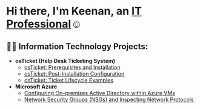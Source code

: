 <h1>Hi there, I'm Keenan, an <a href="https://www.linkedin.com/in/connect-with-keenan">IT Professional</a>☺</h1>

<h2>👨‍💻 Information Technology Projects:</h2>

- <b>osTicket (Help Desk Ticketing System)</b>
  - [osTicket: Prerequisites and Installation](https://github.com//keenanjsmith/osticket-prereqs)
  - [osTicket: Post-Installation Configuration](https://github.com/keenanjsmith/post-install-config)
  - [osTicket: Ticket Lifecycle Examples](https://github.com/keenanjsmith/ticket-lifecycle)
- <b>Microsoft Azure</b>
  - [Configuring On-premises Active Directory within Azure VMs](https://github.com/keenanjsmith/configure-ad)
  - [Network Security Groups (NSGs) and Inspecting Network Protocols](https://github.com/keenanjsmith/azure-network-protocols)
